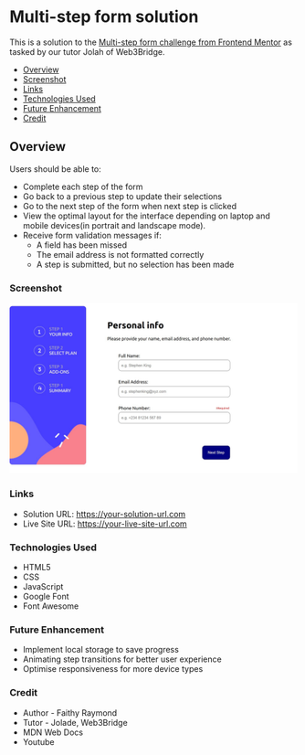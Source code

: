 # Multi-step form solution

This is a solution to the [Multi-step form challenge from Frontend Mentor](https://www.frontendmentor.io/challenges/multistep-form-YVAnSdqQBJ) as tasked by our tutor Jolah of Web3Bridge.


- [Overview](#overview)
- [Screenshot](#screenshot)
- [Links](#links)
- [Technologies Used](#technologies-used)
- [Future Enhancement](#future-enhancement)
- [Credit](#credit)


## Overview

Users should be able to:

- Complete each step of the form
- Go back to a previous step to update their selections
- Go to the next step of the form when next step is clicked
- View the optimal layout for the interface depending on laptop and mobile devices(in portrait and landscape mode).
- Receive form validation messages if:
  - A field has been missed
  - The email address is not formatted correctly
  - A step is submitted, but no selection has been made

### Screenshot

![](/assets/images/screenshot.jpg)

### Links

- Solution URL: https://your-solution-url.com
- Live Site URL: https://your-live-site-url.com


### Technologies Used

- HTML5
- CSS
- JavaScript
- Google Font
- Font Awesome


### Future Enhancement

- Implement local storage to save progress
- Animating step transitions for better user experience
- Optimise responsiveness for more device types

### Credit

- Author - Faithy Raymond
- Tutor - Jolade, Web3Bridge
- MDN Web Docs
- Youtube